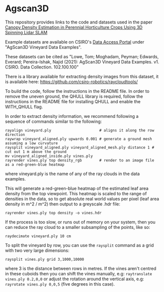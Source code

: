 # Agscan3D
This repository provides links to the code and datasets used in the paper [Canopy Density Estimation in Perennial Horticulture Crops Using 3D Spinning Lidar SLAM](https://onlinelibrary.wiley.com/doi/abs/10.1002/rob.22006)

Example datasets are available on CSIRO's [Data Access Portal](https://my.csiro.au/Tasks/Information-resources/Library/Data-Access-Portal) under "AgScan3D Vineyard Data Examples".

These datasets can be cited as "Lowe, Tom; Moghadam, Peyman; Edwards, Everard; Pereira-Ishak, Najid (2021): AgScan3D Vineyard Data Examples. v1. CSIRO. Data Collection. 102.100.100"

There is a library available for extracting density images from this dataset, it is available here: https://github.com/csiro-robotics/raycloudtools/


To build the code, follow the instructions in the README file. In order to remove the uneven ground, the QHULL library is required, follow the instructions in the README file for installing QHULL and enable the WITH_QHULL flag.

In order to extract density information, we recommend following a sequence of commands similar to the following:

```
rayalign vineyard.ply                      # aligns it along the row direction
raywrap vineyard_aligned.ply upwards 0.001 # generate a ground mesh assuming a low curvature
raysplit vineyard_aligned.ply vineyard_aligned_mesh.ply distance 1 # cut out 1 m above the ground
mv vineyard_aligned_inside.ply vines.ply
rayrender vines.ply top density_rgb        # render to an image file as a red-green-blue heatmap
```

where vineyard.ply is the name of any of the ray clouds in the data examples. 

This will generate a red-green-blue heatmap of the estimated leaf area density from the top viewpoint. This heatmap is scaled to the range of densities in the data, so to get absolute real world values per pixel (leaf area density in m^2 / m^2) then output to a greyscale .hdr file:

```rayrender vines.ply top density -o vines.hdr```

If the process is too slow, or runs out of memory on your system, then you can reduce the ray cloud to a smaller subsampling of the points, like so:

```raydecimate vineyard.ply 10 cm```

To split the vineyard by row, you can use the ```raysplit``` command as a grid with two very large dimensions:

```raysplit vines.ply grid 3,1000,10000```

where 3 is the distance between rows in metres. If the vines aren't centred in these cuboids then you can shift the vines manually, e.g: ```raytranslate vines.ply 0.2,0,0``` or adjust the rotation around the vertical axis, e.g: ```rayrotate vines.ply 0,0,5``` (five degrees in this case).

